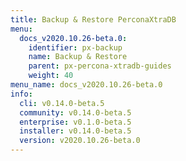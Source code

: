 ```yaml
---
title: Backup & Restore PerconaXtraDB
menu:
  docs_v2020.10.26-beta.0:
    identifier: px-backup
    name: Backup & Restore
    parent: px-percona-xtradb-guides
    weight: 40
menu_name: docs_v2020.10.26-beta.0
info:
  cli: v0.14.0-beta.5
  community: v0.14.0-beta.5
  enterprise: v0.1.0-beta.5
  installer: v0.14.0-beta.5
  version: v2020.10.26-beta.0
---
```


